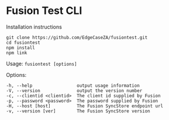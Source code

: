 Fusion Test CLI
===============

Installation instructions

    git clone https://github.com/EdgeCaseZA/fusiontest.git
    cd fusiontest
    npm install
    npm link

Usage: `fusiontest [options]`

  Options:

    -h, --help                 output usage information
    -V, --version              output the version number
    -c, --clientid <clientid>  The client id supplied by Fusion
    -p, --password <password>  The password supplied by Fusion
    -H, --host [host]          The Fusion SyncStore endpoint url
    -v, --version [ver]        The Fusion SyncStore version
